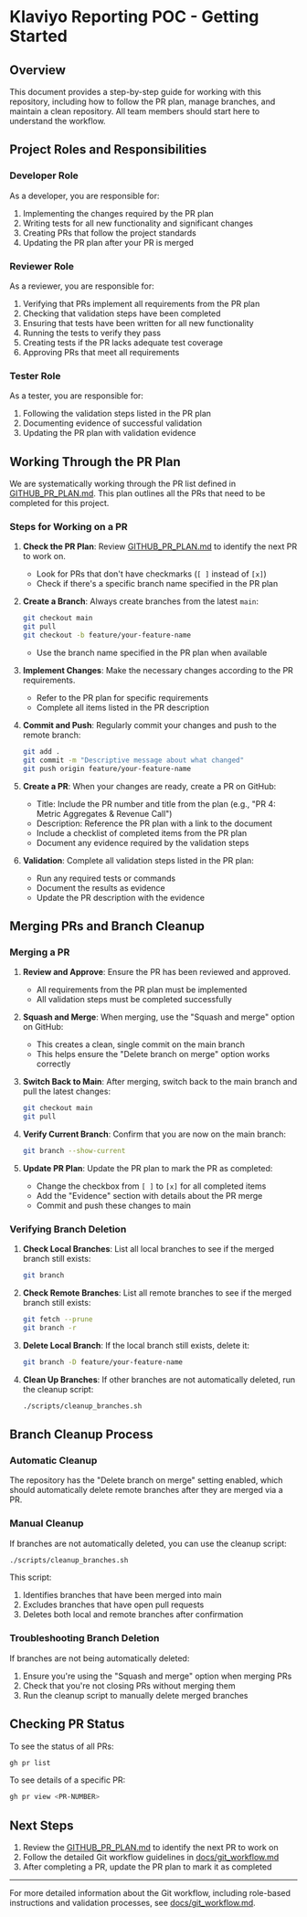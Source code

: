 # Klaviyo Reporting POC - Getting Started

## Overview

This document provides a step-by-step guide for working with this repository, including how to follow the PR plan, manage branches, and maintain a clean repository. All team members should start here to understand the workflow.

## Project Roles and Responsibilities

### Developer Role

As a developer, you are responsible for:

1. Implementing the changes required by the PR plan
2. Writing tests for all new functionality and significant changes
3. Creating PRs that follow the project standards
4. Updating the PR plan after your PR is merged

### Reviewer Role

As a reviewer, you are responsible for:

1. Verifying that PRs implement all requirements from the PR plan
2. Checking that validation steps have been completed
3. Ensuring that tests have been written for all new functionality
4. Running the tests to verify they pass
5. Creating tests if the PR lacks adequate test coverage
6. Approving PRs that meet all requirements

### Tester Role

As a tester, you are responsible for:

1. Following the validation steps listed in the PR plan
2. Documenting evidence of successful validation
3. Updating the PR plan with validation evidence

## Working Through the PR Plan

We are systematically working through the PR list defined in [GITHUB_PR_PLAN.md](docs/GITHUB_PR_PLAN.md). This plan outlines all the PRs that need to be completed for this project.

### Steps for Working on a PR

1. **Check the PR Plan**: Review [GITHUB_PR_PLAN.md](docs/GITHUB_PR_PLAN.md) to identify the next PR to work on.
   - Look for PRs that don't have checkmarks (`[ ]` instead of `[x]`)
   - Check if there's a specific branch name specified in the PR plan

2. **Create a Branch**: Always create branches from the latest `main`:
   ```bash
   git checkout main
   git pull
   git checkout -b feature/your-feature-name
   ```
   - Use the branch name specified in the PR plan when available

3. **Implement Changes**: Make the necessary changes according to the PR requirements.
   - Refer to the PR plan for specific requirements
   - Complete all items listed in the PR description

4. **Commit and Push**: Regularly commit your changes and push to the remote branch:
   ```bash
   git add .
   git commit -m "Descriptive message about what changed"
   git push origin feature/your-feature-name
   ```

5. **Create a PR**: When your changes are ready, create a PR on GitHub:
   - Title: Include the PR number and title from the plan (e.g., "PR 4: Metric Aggregates & Revenue Call")
   - Description: Reference the PR plan with a link to the document
   - Include a checklist of completed items from the PR plan
   - Document any evidence required by the validation steps

6. **Validation**: Complete all validation steps listed in the PR plan:
   - Run any required tests or commands
   - Document the results as evidence
   - Update the PR description with the evidence

## Merging PRs and Branch Cleanup

### Merging a PR

1. **Review and Approve**: Ensure the PR has been reviewed and approved.
   - All requirements from the PR plan must be implemented
   - All validation steps must be completed successfully

2. **Squash and Merge**: When merging, use the "Squash and merge" option on GitHub:
   - This creates a clean, single commit on the main branch
   - This helps ensure the "Delete branch on merge" option works correctly

3. **Switch Back to Main**: After merging, switch back to the main branch and pull the latest changes:
   ```bash
   git checkout main
   git pull
   ```

4. **Verify Current Branch**: Confirm that you are now on the main branch:
   ```bash
   git branch --show-current
   ```

5. **Update PR Plan**: Update the PR plan to mark the PR as completed:
   - Change the checkbox from `[ ]` to `[x]` for all completed items
   - Add the "Evidence" section with details about the PR merge
   - Commit and push these changes to main

### Verifying Branch Deletion

1. **Check Local Branches**: List all local branches to see if the merged branch still exists:
   ```bash
   git branch
   ```

2. **Check Remote Branches**: List all remote branches to see if the merged branch still exists:
   ```bash
   git fetch --prune
   git branch -r
   ```

3. **Delete Local Branch**: If the local branch still exists, delete it:
   ```bash
   git branch -D feature/your-feature-name
   ```

4. **Clean Up Branches**: If other branches are not automatically deleted, run the cleanup script:
   ```bash
   ./scripts/cleanup_branches.sh
   ```

## Branch Cleanup Process

### Automatic Cleanup

The repository has the "Delete branch on merge" setting enabled, which should automatically delete remote branches after they are merged via a PR.

### Manual Cleanup

If branches are not automatically deleted, you can use the cleanup script:

```bash
./scripts/cleanup_branches.sh
```

This script:
1. Identifies branches that have been merged into main
2. Excludes branches that have open pull requests
3. Deletes both local and remote branches after confirmation

### Troubleshooting Branch Deletion

If branches are not being automatically deleted:

1. Ensure you're using the "Squash and merge" option when merging PRs
2. Check that you're not closing PRs without merging them
3. Run the cleanup script to manually delete merged branches

## Checking PR Status

To see the status of all PRs:

```bash
gh pr list
```

To see details of a specific PR:

```bash
gh pr view <PR-NUMBER>
```

## Next Steps

1. Review the [GITHUB_PR_PLAN.md](docs/GITHUB_PR_PLAN.md) to identify the next PR to work on
2. Follow the detailed Git workflow guidelines in [docs/git_workflow.md](docs/git_workflow.md)
3. After completing a PR, update the PR plan to mark it as completed

---

For more detailed information about the Git workflow, including role-based instructions and validation processes, see [docs/git_workflow.md](docs/git_workflow.md).
